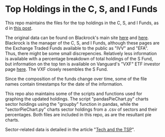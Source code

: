 # Top Holdings in the C, S, and I Funds

This repo maintains the files for the top holdings in the C, S, and I Funds, as d in [this post](https://tspstrategies.com/fund-related-news/top-holdings/ "Top Holdings in the C, I, and S Funds").

The original data can be found on Blackrock's main site [here](https://www.blackrock.com/us/individual/products/239726/ishares-core-sp-500-etf) and [here](https://www.blackrock.com/us/individual/products/239623/ishares-msci-eafe-etf). Blackrock is the manager of the C, S, and I Funds, although these pages are the Exchange Traded Funds available to the public as "IVV" and "EFA". Thus, there might be some small discrepencies. Relatively less information is available with a percentage breakdown of total holdings of the S Fund, but information on the top ten is available on Vanguard's "VXF" ETF investor page [here](https://investor.vanguard.com/etf/profile/portfolio/VXF/quarter-end-holdings). The VXF closely resembles the S Fund.

Since the composition of the funds change over time, some of the file names contain timestamps for the date of the information. 

This repo also maintains some of the scripts and functions used for graphing the updated holdings. The script "pandasPieChart.py" charts sector holdings using the "groupby" function in pandas, while the "sectorPieChart.py" charts sector holdings from a .csv of sectors and their percentages. Both files are included in this repo, as are the resultant pie charts. 

Sector-related data is detailed in the article "[Tech and the TSP](https://tspstrategies.com/fund-related-news/tech-and-the-tsp/ "Tech and the TSP")".